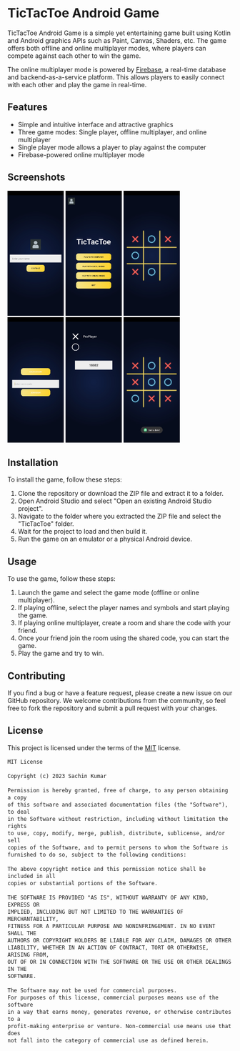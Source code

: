 # TicTacToe Android Game

TicTacToe Android Game is a simple yet entertaining game built using Kotlin and Android graphics APIs such as Paint, Canvas, Shaders, etc. The game offers both offline and online multiplayer modes, where players can compete against each other to win the game.

The online multiplayer mode is powered by [Firebase](https://firebase.google.com/), a real-time database and backend-as-a-service platform. This allows players to easily connect with each other and play the game in real-time.



## Features

- Simple and intuitive interface and attractive graphics
- Three game modes: Single player, offline multiplayer, and online multiplayer
- Single player mode allows a player to play against the computer
- Firebase-powered online multiplayer mode


## Screenshots

<div>
    <img src="https://github.com/sachinkumar53/TicTacToe/blob/master/screenshots/Screenshot_20221105-122123_TicTacToe.jpg?raw=true" alt="Screenshot_1" width=25%/>
    <img src="https://github.com/sachinkumar53/TicTacToe/blob/master/screenshots/Screenshot_20221105-122146_TicTacToe.jpg?raw=true" alt="Screenshot_2" width=25%/>
    <img src="https://github.com/sachinkumar53/TicTacToe/blob/master/screenshots/Screenshot_20221105-122212_TicTacToe.jpg?raw=true" alt="Screenshot_3" width=25%/>
    <img src="https://github.com/sachinkumar53/TicTacToe/blob/master/screenshots/Screenshot_20221105-122221_TicTacToe.jpg?raw=true" alt="Screenshot_4" width=25%/>
    <img src="https://github.com/sachinkumar53/TicTacToe/blob/master/screenshots/Screenshot_20221105-122238_TicTacToe.jpg?raw=true" alt="Screenshot_5" width=25%/>
    <img src="https://github.com/sachinkumar53/TicTacToe/blob/master/screenshots/Screenshot_20221105-122204_TicTacToe.jpg?raw=true" alt="Screenshot_6" width=25%/>
</div>


## Installation

To install the game, follow these steps:
1. Clone the repository or download the ZIP file and extract it to a folder.
2. Open Android Studio and select "Open an existing Android Studio project".
3. Navigate to the folder where you extracted the ZIP file and select the "TicTacToe" folder.
4. Wait for the project to load and then build it.
5. Run the game on an emulator or a physical Android device.

## Usage

To use the game, follow these steps:

1. Launch the game and select the game mode (offline or online multiplayer).
2. If playing offline, select the player names and symbols and start playing the game.
3. If playing online multiplayer, create a room and share the code with your friend.
4. Once your friend join the room using the shared code, you can start the game.
5. Play the game and try to win.


## Contributing

If you find a bug or have a feature request, please create a new issue on our GitHub repository. We welcome contributions from the community, so feel free to fork the repository and submit a pull request with your changes.

## License

This project is licensed under the terms of the [MIT](LICENSE) license.

```
MIT License

Copyright (c) 2023 Sachin Kumar

Permission is hereby granted, free of charge, to any person obtaining a copy
of this software and associated documentation files (the "Software"), to deal
in the Software without restriction, including without limitation the rights
to use, copy, modify, merge, publish, distribute, sublicense, and/or sell
copies of the Software, and to permit persons to whom the Software is
furnished to do so, subject to the following conditions:

The above copyright notice and this permission notice shall be included in all
copies or substantial portions of the Software.

THE SOFTWARE IS PROVIDED "AS IS", WITHOUT WARRANTY OF ANY KIND, EXPRESS OR
IMPLIED, INCLUDING BUT NOT LIMITED TO THE WARRANTIES OF MERCHANTABILITY,
FITNESS FOR A PARTICULAR PURPOSE AND NONINFRINGEMENT. IN NO EVENT SHALL THE
AUTHORS OR COPYRIGHT HOLDERS BE LIABLE FOR ANY CLAIM, DAMAGES OR OTHER
LIABILITY, WHETHER IN AN ACTION OF CONTRACT, TORT OR OTHERWISE, ARISING FROM,
OUT OF OR IN CONNECTION WITH THE SOFTWARE OR THE USE OR OTHER DEALINGS IN THE
SOFTWARE.

The Software may not be used for commercial purposes. 
For purposes of this license, commercial purposes means use of the software
in a way that earns money, generates revenue, or otherwise contributes to a
profit-making enterprise or venture. Non-commercial use means use that does 
not fall into the category of commercial use as defined herein.
```
